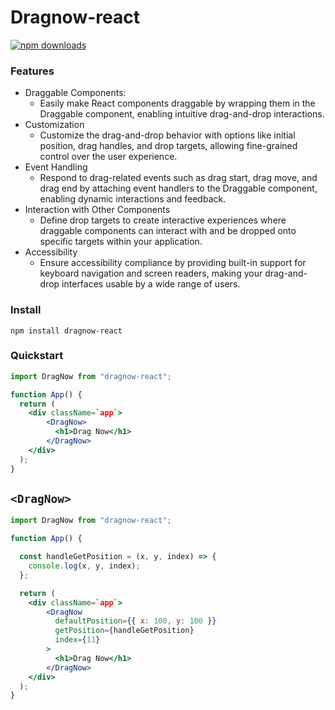 # Dragnow-react

  [![npm downloads](https://img.shields.io/badge/Download-Dragnow%20React-blue)](https://www.npmjs.com/package/dragnow-react)

### Features

- Draggable Components:
  - Easily make React components draggable by wrapping them in the Draggable component, enabling intuitive drag-and-drop interactions.
- Customization
  - Customize the drag-and-drop behavior with options like initial position, drag handles, and drop targets, allowing fine-grained control over the user experience.
- Event Handling
  - Respond to drag-related events such as drag start, drag move, and drag end by attaching event handlers to the Draggable component, enabling dynamic interactions and feedback.
- Interaction with Other Components
  - Define drop targets to create interactive experiences where draggable components can interact with and be dropped onto specific targets within your application.
- Accessibility
  - Ensure accessibility compliance by providing built-in support for keyboard navigation and screen readers, making your drag-and-drop interfaces usable by a wide range of users.


### Install

    npm install dragnow-react

### Quickstart

```jsx
import DragNow from "dragnow-react";

function App() {
  return (
    <div className=`app`>
        <DragNow>
          <h1>Drag Now</h1>
        </DragNow>
    </div>
  );
}
```

## `<DragNow>`

```jsx
import DragNow from "dragnow-react";

function App() {

  const handleGetPosition = (x, y, index) => {
    console.log(x, y, index);
  };

  return (
    <div className=`app`>
        <DragNow
          defaultPosition={{ x: 100, y: 100 }}
          getPosition={handleGetPosition}
          index={11}
        >
          <h1>Drag Now</h1>
        </DragNow>
    </div>
  );
}
```
